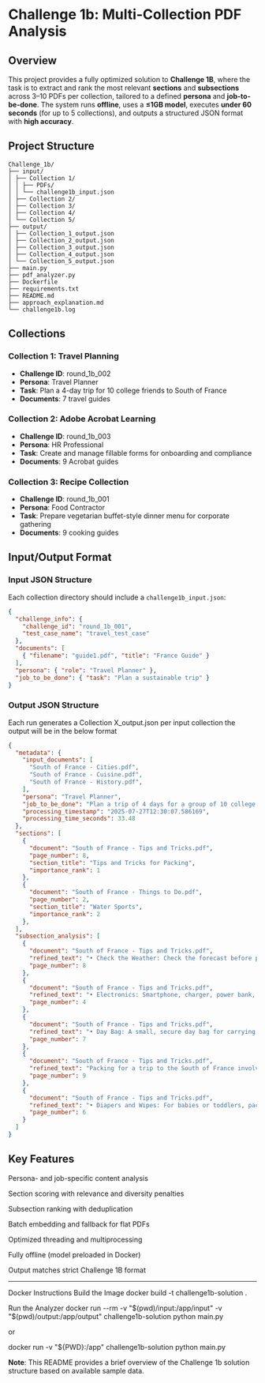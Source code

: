 # Challenge 1b: Multi-Collection PDF Analysis

## Overview

This project provides a fully optimized solution to **Challenge 1B**, where the task is to extract and rank the most relevant **sections** and **subsections** across 3–10 PDFs per collection, tailored to a defined **persona** and **job-to-be-done**.
The system runs **offline**, uses a **≤1GB model**, executes **under 60 seconds** (for up to 5 collections), and outputs a structured JSON format with **high accuracy**.

## Project Structure
```
Challenge_1b/
├── input/
│ ├── Collection 1/
│ │ ├── PDFs/
│ │ └── challenge1b_input.json
│ ├── Collection 2/
│ ├── Collection 3/
│ ├── Collection 4/
│ └── Collection 5/
├── output/
│ ├── Collection_1_output.json
│ ├── Collection_2_output.json
│ ├── Collection_3_output.json
│ ├── Collection_4_output.json
│ └── Collection_5_output.json
├── main.py
├── pdf_analyzer.py
├── Dockerfile
├── requirements.txt
├── README.md
├── approach_explanation.md
└── challenge1b.log
```

## Collections

### Collection 1: Travel Planning
- **Challenge ID**: round_1b_002
- **Persona**: Travel Planner
- **Task**: Plan a 4-day trip for 10 college friends to South of France
- **Documents**: 7 travel guides

### Collection 2: Adobe Acrobat Learning
- **Challenge ID**: round_1b_003
- **Persona**: HR Professional
- **Task**: Create and manage fillable forms for onboarding and compliance
- **Documents**: 9 Acrobat guides

### Collection 3: Recipe Collection
- **Challenge ID**: round_1b_001
- **Persona**: Food Contractor
- **Task**: Prepare vegetarian buffet-style dinner menu for corporate gathering
- **Documents**: 9 cooking guides

## Input/Output Format

### Input JSON Structure
Each collection directory should include a `challenge1b_input.json`:
```json
{
  "challenge_info": {
    "challenge_id": "round_1b_001",
    "test_case_name": "travel_test_case"
  },
  "documents": [
    { "filename": "guide1.pdf", "title": "France Guide" }
  ],
  "persona": { "role": "Travel Planner" },
  "job_to_be_done": { "task": "Plan a sustainable trip" }
}
```

### Output JSON Structure
Each run generates a Collection X_output.json per input collection the output will be in the below format 
```json
{
  "metadata": {
    "input_documents": [
      "South of France - Cities.pdf",
      "South of France - Cuisine.pdf",
      "South of France - History.pdf",
    ],
    "persona": "Travel Planner",
    "job_to_be_done": "Plan a trip of 4 days for a group of 10 college friends.",
    "processing_timestamp": "2025-07-27T12:30:07.586169",
    "processing_time_seconds": 33.48
  },
  "sections": [
    {
      "document": "South of France - Tips and Tricks.pdf",
      "page_number": 8,
      "section_title": "Tips and Tricks for Packing",
      "importance_rank": 1
    },
    {
      "document": "South of France - Things to Do.pdf",
      "page_number": 2,
      "section_title": "Water Sports",
      "importance_rank": 2
    },
  ],
  "subsection_analysis": [
    {
      "document": "South of France - Tips and Tricks.pdf",
      "refined_text": "• Check the Weather: Check the forecast before packing to ensure appropriate clothing. • Make a Packing List: Create a list to ensure nothing is forgotten. Cross oﬀ items as you pack. • Use Packing Cubes: Organize clothes and maximize space. • Roll Your Clothes: Save space and reduce wrinkles. • Pack Dual-Purpose Items: Choose items that serve multiple purposes. • Wear Bulky Items: Wear bulky items like coats or boots during travel to save suitcase space. • Pack a Day Bag: Bring a small day bag for daily excursions. • Leave Room for Souvenirs: Leave extra space or bring a foldable bag for souvenirs. • Additional Tips: Pack a small travel umbrella, a reusable shopping bag, and a portable phone charger. Consider using a luggage scale to avoid overweight baggage fees.",
      "page_number": 8
    },
    {
      "document": "South of France - Tips and Tricks.pdf",
      "refined_text": "• Electronics: Smartphone, charger, power bank, and other devices. Bring a travel adapter if needed. • Camera: Capture memories with a camera, extra batteries, and memory cards. • Books and Entertainment: A book, e-reader, or tablet for entertainment during travel. • Additional Tips: Download maps and travel guides to your devices for oﬄine use. Consider bringing a portable Wi-Fi hotspot for reliable internet access.",
      "page_number": 4
    },
    {
      "document": "South of France - Tips and Tricks.pdf",
      "refined_text": "• Day Bag: A small, secure day bag for carrying essentials like water, snacks, and a camera. • Comfortable Shoes: Wear comfortable walking shoes for exploring cities. • Guidebook: A guidebook or map to help navigate and find points of interest. • Additional Tips: Use a money belt or hidden pouch to keep valuables safe. Consider using public transportation to explore cities eﬃciently.",
      "page_number": 7
    },
    {
      "document": "South of France - Tips and Tricks.pdf",
      "refined_text": "Packing for a trip to the South of France involves considering the season, planned activities, and the needs of both adults and children. By following this comprehensive guide and incorporating the tips and tricks provided, you'll be well-prepared for a comfortable and enjoyable trip. Remember to pack light, versatile clothing, and essential items to make the most of your travel experience. Bon voyage!",
      "page_number": 9
    },
    {
      "document": "South of France - Tips and Tricks.pdf",
      "refined_text": "• Diapers and Wipes: For babies or toddlers, pack enough diapers and wipes. • Snacks: Bring a variety of snacks for travel and outings. • Toys and Entertainment: Favorite toys, books, or games. Consider a tablet with predownloaded content. • Additional Tips: Pack a small backpack for each child with their essentials to keep them engaged. Include comfort items like a favorite blanket or stuﬀed animal.",
      "page_number": 6
    }
  ]
}
```

## Key Features
Persona- and job-specific content analysis

Section scoring with relevance and diversity penalties
 
Subsection ranking with deduplication

Batch embedding and fallback for flat PDFs

Optimized threading and multiprocessing

Fully offline (model preloaded in Docker)

Output matches strict Challenge 1B format

---


Docker Instructions
  Build the Image
docker build -t challenge1b-solution .

Run the Analyzer
docker run --rm -v "$(pwd)/input:/app/input" -v "$(pwd)/output:/app/output" challenge1b-solution python main.py


or

docker run -v "${PWD}:/app" challenge1b-solution python main.py 

**Note**: This README provides a brief overview of the Challenge 1b solution structure based on available sample data. 
